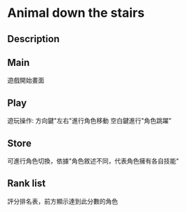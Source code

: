 # Animal down the stairs
## Description
## Main
遊戲開始畫面
## Play
遊玩操作: 
方向鍵"左右"進行角色移動
空白鍵進行"角色跳躍"
## Store
可進行角色切換，依據"角色敘述不同，代表角色擁有各自技能"
## Rank list
評分排名表，前方顯示達到此分數的角色
